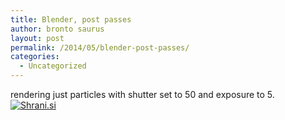 ```yaml
---
title: Blender, post passes
author: bronto saurus
layout: post
permalink: /2014/05/blender-post-passes/
categories:
  - Uncategorized
---
```

rendering just particles with shutter set to 50 and exposure to 5.  
[<img src="http://shrani.si/t/28/XK/37UUwpAN/1/2014-05-0713994574961920.jpg" style="border: 0px;" alt="Shrani.si" />][1]

 [1]: http://shrani.si/f/28/XK/37UUwpAN/1/2014-05-0713994574961920.png
